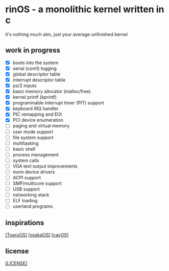 # rinOS - a monolithic kernel written in c
it's nothing much atm, just your average unfinished kernel

## work in progress
- [x] boots into the system
- [x] serial (com1) logging
- [x] global descriptor table
- [x] interrupt descriptor table
- [x] ps/2 inputs
- [x] basic memory allocator (malloc/free)
- [x] kernel printf (kprintf)
- [x] programmable interrupt timer (PIT) support
- [x] keyboard IRQ handler
- [x] PIC remapping and EOI
- [x] PCI device enumeration
- [ ] paging and virtual memory
- [ ] user mode support
- [ ] file system support
- [ ] multitasking
- [ ] basic shell
- [ ] process management
- [ ] system calls
- [ ] VGA text output improvements
- [ ] more device drivers
- [ ] ACPI support
- [ ] SMP/multicore support
- [ ] USB support
- [ ] networking stack
- [ ] ELF loading
- [ ] userland programs

## inspirations
[[ToaruOS]](https://github.com/klange/toaruos) [[osakaOS]](https://github.com/pac-ac/osakaOS) [[cavOS]](https://github.com/malwarepad/cavOS)

## license
[[LICENSE]](LICENSE)